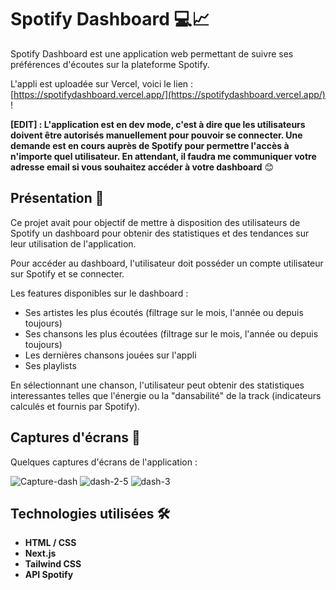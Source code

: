 # Spotify Dashboard 💻📈

Spotify Dashboard est une application web permettant de suivre ses préférences d'écoutes sur la plateforme Spotify. 

L'appli est uploadée sur Vercel, voici le lien : [https://spotifydashboard.vercel.app/](https://spotifydashboard.vercel.app/) ! 

**[EDIT] : L'application est en dev mode, c'est à dire que les utilisateurs doivent être autorisés manuellement pour pouvoir se connecter. Une demande est en cours auprès de Spotify pour permettre l'accès à n'importe quel utilisateur. En attendant, il faudra me communiquer votre adresse email si vous souhaitez accéder à votre dashboard** 😊

## Présentation 🌟

Ce projet avait pour objectif de mettre à disposition des utilisateurs de Spotify un dashboard pour obtenir des statistiques et des tendances sur leur utilisation de l'application. 

Pour accéder au dashboard, l'utilisateur doit posséder un compte utilisateur sur Spotify et se connecter.

Les features disponibles sur le dashboard :
- Ses artistes les plus écoutés (filtrage sur le mois, l'année ou depuis toujours)
- Ses chansons les plus écoutées (filtrage sur le mois, l'année ou depuis toujours)
- Les dernières chansons jouées sur l'appli
- Ses playlists

En sélectionnant une chanson, l'utilisateur peut obtenir des statistiques interessantes telles que l'énergie ou la "dansabilité" de la track (indicateurs calculés et fournis par Spotify).

## Captures d'écrans 📖
Quelques captures d'écrans de l'application : 

![Capture-dash](https://github.com/AntoineGrb/spotify-dashboard/assets/119600392/ba7d129c-4d25-4a57-b7f3-ae257c0169f8)
![dash-2-5](https://github.com/AntoineGrb/spotify-dashboard/assets/119600392/84aa62f5-d653-4297-8a20-4f452fa55aba)
![dash-3](https://github.com/AntoineGrb/spotify-dashboard/assets/119600392/62e462ea-ff7b-445a-9754-a840aa483dfc)



## Technologies utilisées 🛠️

- **HTML / CSS**
- **Next.js**
- **Tailwind CSS**
- **API Spotify**

